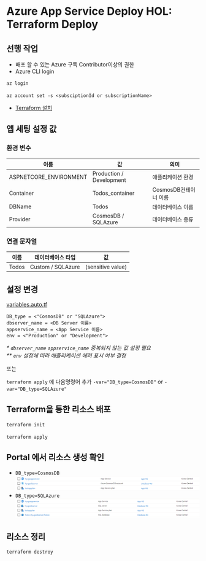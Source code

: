 # Azure App Service Deploy HOL: Terraform Deploy
## 선행 작업 
- 배포 할 수 있는 Azure 구독 Contributor이상의 권한
- Azure CLI login
```
az login

az account set -s <subsciptionId or subscriptionName>
```

- [Terraform 설치](https://learn.hashicorp.com/tutorials/terraform/install-cli)

## 앱 세팅 설정 값
### 환경 변수

| 이름 | 값 | 의미 |
|-------------------------|---------------------------|---------------------|
|ASPNETCORE_ENVIRONMENT   | Production / Development  |애플리케이션 환경      |
|Container                | Todos_container           |CosmosDB컨테이너 이름  |
|DBName                   | Todos                     |데이터베이스 이름      |
|Provider                 | CosmosDB / SQLAzure       |데이터베이스 종류      |

### 연결 문자열

| 이름 | 데이터베이스 타입 | 값 |
|------|------------------|------------------|
|Todos |Custom / SQLAzure |(sensitive value) |


## 설정 변경
[variables.auto.tf](variables.auto.tf)
```
DB_type = <"CosmosDB" or "SQLAzure">
dbserver_name = <DB Server 이름>
appservice_name = <App Service 이름>
env = <"Production" or "Development">
```
*\* `dbserver_name` `appservice_name` 중복되지 않는 값 설정 필요*  
*\*\* `env` 설정에 따라 애플리케이션 에러 표시 여부 결정*  
    
또는   
  
`terraform apply` 에 다음명령어 추가 `-var="DB_type=CosmosDB"` or `-var="DB_type=SQLAzure"`

## Terraform을 통한 리소스 배포
```
terraform init

terraform apply
```
## Portal 에서 리소스 생성 확인
 - `DB_type=CosmosDB`
![resources](./images/msedge_dQJl6S2NjT.png)
 - `DB_type=SQLAzure`
![resources](./images/msedge_cBzprLSah8.png)

## 리소스 정리
```
terraform destroy
```